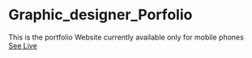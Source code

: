 # Graphic_designer_Porfolio
This is the portfolio Website currently available only for mobile phones<br>
<a href=" https://ganeshparmar.github.io/Graphic_designer_Portfolio/" target=_blank>See Live</a>
